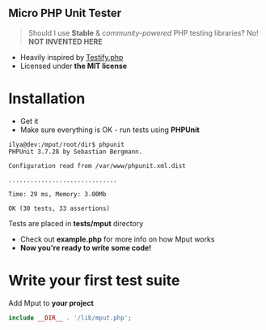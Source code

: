 Micro PHP Unit Tester
---------------------
> Should I use __Stable__ & *community-powered* PHP testing libraries?  No! __NOT INVENTED HERE__

+ Heavily inspired by [Testify.php](https://github.com/marco-fiset/Testify.php)
+ Licensed under __the MIT license__

# Installation

+ Get it 
+ Make sure everything is OK - run tests using __PHPUnit__

~~~shell 
ilya@dev:/mput/root/dir$ phpunit 
PHPUnit 3.7.28 by Sebastian Bergmann.

Configuration read from /var/www/phpunit.xml.dist

..............................

Time: 29 ms, Memory: 3.00Mb

OK (30 tests, 33 assertions)
~~~
Tests are placed in __tests/mput__ directory

+ Check out __example.php__ for more info on how Mput works
+ **Now you're ready to write some code!**

# Write your first test suite
Add Mput to __your project__

~~~php
include __DIR__ . '/lib/mput.php'; 
~~~

